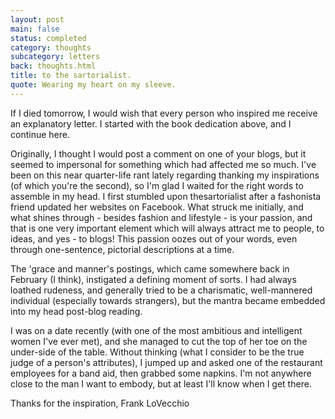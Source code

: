 ```yaml
---
layout: post
main: false
status: completed
category: thoughts
subcategory: letters
back: thoughts.html
title: to the sartorialist.
quote: Wearing my heart on my sleeve.
---
```


If I died tomorrow, I would wish that every person who inspired me receive an explanatory letter. I started with the book dedication above, and I continue here.

Originally, I thought I would post a comment on one of your blogs, but it seemed to impersonal for something which had affected me so much. I've been on this near quarter-life rant lately regarding thanking my inspirations (of which you're the second), so I'm glad I waited for the right words to assemble in my head. I first stumbled upon thesartorialist after a fashonista friend updated her websites on Facebook. What struck me initially, and what shines through - besides fashion and lifestyle - is your passion, and that is one very important element which will always attract me to people, to ideas, and yes - to blogs! This passion oozes out of your words, even through one-sentence, pictorial descriptions at a time.

The 'grace and manner's postings, which came somewhere back in February (I think), instigated a defining moment of sorts. I had always loathed rudeness, and generally tried to be a charismatic, well-mannered individual (especially towards strangers), but the mantra became embedded into my head post-blog reading.

I was on a date recently (with one of the most ambitious and intelligent women I've ever met), and she managed to cut the top of her toe on the under-side of the table. Without thinking (what I consider to be the true judge of a person's attributes), I jumped up and asked one of the restaurant employees for a band aid, then grabbed some napkins. I'm not anywhere close to the man I want to embody, but at least I'll know when I get there. 

Thanks for the inspiration,
Frank LoVecchio